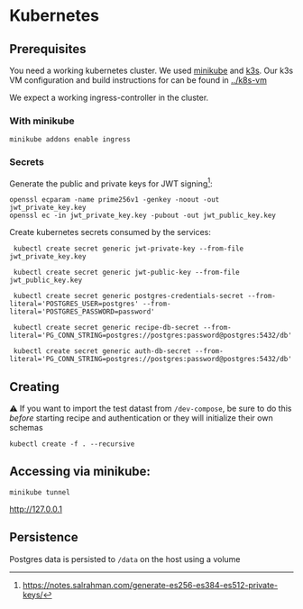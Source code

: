 # Kubernetes

## Prerequisites

You need a working kubernetes cluster.
We used [minikube](https://minikube.sigs.k8s.io/docs/) and [k3s](https://k3s.io/).
Our k3s VM configuration and build instructions for can be found in [../k8s-vm](https://github.com/stockhut/hsfl-master-ai-cloud-engineering/blob/main/k8s-vm)

We expect a working ingress-controller in the cluster.

### With minikube

```shell
minikube addons enable ingress
```

### Secrets

Generate the public and private keys for JWT signing[^1]:
```shell
openssl ecparam -name prime256v1 -genkey -noout -out jwt_private_key.key
openssl ec -in jwt_private_key.key -pubout -out jwt_public_key.key
```

Create kubernetes secrets consumed by the services:
```shell
 kubectl create secret generic jwt-private-key --from-file jwt_private_key.key

 kubectl create secret generic jwt-public-key --from-file jwt_public_key.key

 kubectl create secret generic postgres-credentials-secret --from-literal='POSTGRES_USER=postgres' --from-literal='POSTGRES_PASSWORD=password'

 kubectl create secret generic recipe-db-secret --from-literal='PG_CONN_STRING=postgres://postgres:password@postgres:5432/db'

 kubectl create secret generic auth-db-secret --from-literal='PG_CONN_STRING=postgres://postgres:password@postgres:5432/db'
```


## Creating

⚠️ If you want to import the test datast from `/dev-compose`, be sure to do this _before_ starting recipe and authentication or they will initialize their own schemas

```shell
kubectl create -f . --recursive
```

## Accessing via minikube:

```shell
minikube tunnel
```

http://127.0.0.1


## Persistence

Postgres data is persisted to `/data` on the host using a volume

[^1]: https://notes.salrahman.com/generate-es256-es384-es512-private-keys/
